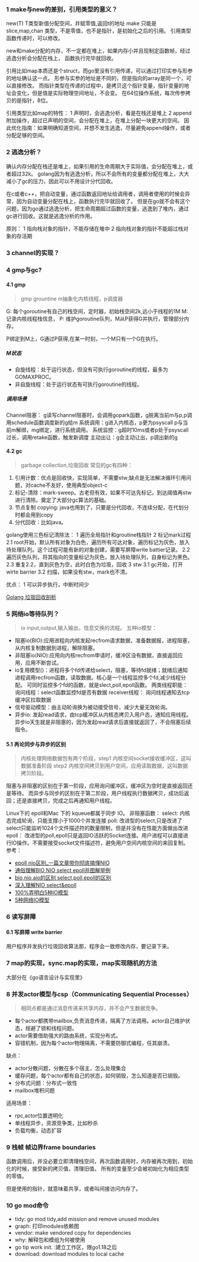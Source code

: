 ### 1 make与new的差别，引用类型的意义？
new(T) T类型新值分配空间，并赋零值,返回t的地址
make 只能是slice,map,chan 类型，不是零值，也不是指针，是初始化之后的引用。
引用类型函数传递时，可以修改。

new和make分配的内存，不一定都在堆上，如果内存小并且现制定函数帧，经过逃逸分析会分配在栈上，
函数执行完毕就回收。

引用比如map本质还是个struct，而go里没有引用传递，可以通过打印实参与形参的地址确认这一点。
形参与实参的地址是不同的，但是指向的array是同一个，可以直接修改。
而指针类型在传递的过程中，是拷贝这个指针变量，指针变量的地址会变化，但是值是实际物理空间地址，不会变。
在64位操作系统，每次传参拷贝的是指针，8位。

引用类型比如map的特性：
1 声明时，会逃逸分析，看是在栈还是堆上
2 append附加操作，超过已声明的空间，会分配在堆上，在堆上分配一块更大的空间。
因此优化指南：如果明确知道空间，并想不发生逃逸，尽量避免append操作，或者分配足够的空间。

### 2 逃逸分析？
确认内存分配在栈还是堆上，如果引用的生命周期大于实际值，会分配在堆上，或者超过32k。
golang因为有逃逸分析，所以不会所有的变量都分配在堆上，大大减小了gc的压力，因此可以不用设计分代回收。

在c或者c++，把自动变量，通过函数返回地址给调用者，调用者使用的时候会异常，因为自动变量分配在栈上，函数执行完毕就回收了。
但是在go就不会有这个问题，因为go通过逃逸分析，把生命周期超过函数的变量，逃逸到了堆内，通过gc进行回收。这就是逃逸分析的作用。

原则：
1 指向栈对象的指针，不能存储在堆中
2 指向栈对象的指针不能超过栈对象的存活期

### 3 channel的实现？
### 4 gmp与gc?
#### 4.1 gmp
>gmp grountine m抽象化内核线程，p调度器

G: 每个goroutine有自己的栈空间，定时器，初始栈空间2k,远小于线程的1M
M: 记录内核线程栈信息，
P: 维护goroutine队列，M从P获得G并执行，管理部分内存。

P绑定到M上，G通过P获得,在某一时刻，一个M只有一个G在执行。


##### M状态
* 自旋线程：处于运行状态，但没有可执行goroutine的线程，最多为GOMAXPROC。
* 非自旋线程：处于运行状态有可执行goroutine的线程。

##### 调用场景

Channel阻塞： g读写channel阻塞时，会调用gopark函数，g脱离当前m与p,p调用schedule函数调度新的g给m
系统调用：g进入内核态，p更为psyscall p与当前m解绑，mg绑定，进行系统调用。
系统监控：g超时10ms或者p处于psyscall过长，调用retake函数，触发新调度
主动出让：g会主动让出，p调出新的g
#### 4.2 gc
> garbage collection,垃圾回收
常见的gc有四种：
1. 引用计数：优点是回收快，实现简单，不需要stw;缺点是无法解决循环引用问题，对cache不友好，使用典型object-c
2. 标记-清除：mark-sweep。古老但有效，如果不可达先标记，到达阈值再stw进行清除。奠定了大部分gc算法的基础。
3. 节点复制 copying: java也用到了，只要是分代回收，不连续分配，在代划分时都会用到copy
4. 分代回收：比如java。

golang使用三色标记清除法：
1 遍历全局指针和groutine栈指针
2 标记mark过程
    2.1 root开始，默认所有对象为白色，遍历所有可达对象，遍历标记为灰色，放入待处理队列。这个过程可能有新的对象创建，需要写屏障write battier记录。
    2.2 遍历灰色队列，将其指向的变量标记为灰色，放入待处理队列，自身标记为黑色。
    2.3 重复2.2，直到灰色为空，此时白色为垃圾，回收
3 stw
    3.1 gc开始，打开wirte barrier
    3.2 扫描，如果没有stw，mark也不清。

优点：
1 可以异步执行，中断时间少


[Golang 垃圾回收剖析](http://legendtkl.com/2017/04/28/golang-gc/)

### 5 网络io等待队列？
> io input,output,输入输出，信息交换的流程。
五种io模型：
* 阻塞io(BIO):应用进程向内核发起recfrom请求数据，准备数据报，进程阻塞，从内核复制数据到进程，解除阻塞。
* 非阻塞io(NIO):应用向内核recfrom申请时，缓冲区没有数据，直接返回应用，应用不断尝试。
* io复用模型()：进程将多个fd传递给select，阻塞，等待fd就绪；就绪后通知进程调用recfrom函数，读取数据。核心是一个线程监控多个fd,减少线程分配。
    可同时监控多个fd的函数，就是slect,poll,epoll函数。
    两类线程职能：
    询问线程：select函数监控fd是否有数据
    receiver线程： 询问线程通知去tcp缓冲区拉取数据
* 信号驱动模型：由主动轮询换为被动接受信号，减少大量无效轮询。
* 异步io: 发起read请求，由tcp缓冲区从内核态拷贝入用户态，通知应用线程。异步io天生就是非阻塞的，因为发起read请求后直接就返回了，不会阻塞后续指令。

#### 5.1 再论同步与异步的区别
>内核处理网络数据包有两个阶段，step1 内核空间socket接收缓冲区，这叫数据准备阶段 step2 内核空间拷贝到用户空间，应用读取数据，这叫数据拷贝阶段。

阻塞与非阻塞的区别在于第一阶段，应用询问缓冲区，缓冲区为空时是直接返回还是等待。
而异步与同步的区别在于第二阶段，用户线程执行数据拷贝，成功后返回；还是直接拷贝，完成之后再通知用户线程。

Linux下的 epoll和Mac 下的 kqueue都属于同步 IO。
非阻塞函数：
select: 内核态完成轮询，只能支撑小于1000个并发连接
poll: 改进型的select,只是改进了select只能监听1024个文件描述符的数量限制，但是并没有在性能方面做出改进
epoll： 改进型的poll,epoll只是返回IO活跃的Socket连接。用户进程可以直接进行IO操作。不需要接受socket文件描述符，避免用户空间内核空间的来回复制。
参考：
* [epoll nio区别_一篇文章带你彻底搞懂NIO](https://blog.csdn.net/weixin_39888943/article/details/112014207)
* [通俗理解BIO NIO select epoll并图解举例](https://cloud.tencent.com/developer/article/1773847)
* [bio,nio,aio的区别 select,poll,epoll的区别](https://www.cnblogs.com/eryun/p/12040508.html)
* [深入理解NIO select&epoll](https://zhuanlan.zhihu.com/p/150635981)
* [100%弄明白5种IO模型]([100%弄明白5种IO模型](https://zhuanlan.zhihu.com/p/115912936))
* [5种网络IO模型](https://zhuanlan.zhihu.com/p/54580385)

### 6 读写屏障



#### 6.1 写屏障 write barrier
用户程序并发执行垃圾回收算法那，程序会一致修改内存，要记录下来。

### 7 map的实现，sync.map的实现，map实现随机的方法

大部分在《go语言设计与实现里》


### 8 并发actor模型与csp（Communicating Sequential Processes）
>相同点都是通过消息传递来共享内存，并不会产生数据竞争。

* 每个actor都携带mailbox,负责消息传递，隔离了方法调用。actor自己维护状态，规避了锁和线程问题。
* actor需要借助强大的路由系统，实现分布式。
* 容错机制，因为每个actor物理隔离，不需要防御式编程，任其崩溃。

缺点：
* actor分散问题，分散在多个宿主，怎么处理集合
* 缓存问题，每个actor都有自己的状态，如何销毁，怎么知道是否已销毁。
* 分布式问题：分布式一致性
* mailbox堆积问题

适用场景：
* rpc,actor位置透明化
* 单线程异步，资源竞争类，比如秒杀
* 负载均衡，动态扩容

### 9 栈帧 帧边界frame boundaries

函数调用后，并没必要立即清理栈空间，再次函数调用时，内存被再次用到，初始化的时候，接受新的拷贝值，清理旧值。
所有的变量至少会被初始化为相应类型的零值。

但是使用的指针，就意味着共享，或者叫间接访问内存了。

### 10 go mod命令

* tidy: go mod tidy,add mission and remove unused modules
* graph: 打印modules依赖图
* vendor: make vendored copy for dependencies
* why: 解释包和模组为何被使用
* go tip work init. :建立工作区，限go1.18之后
* download: download modules to local cache
